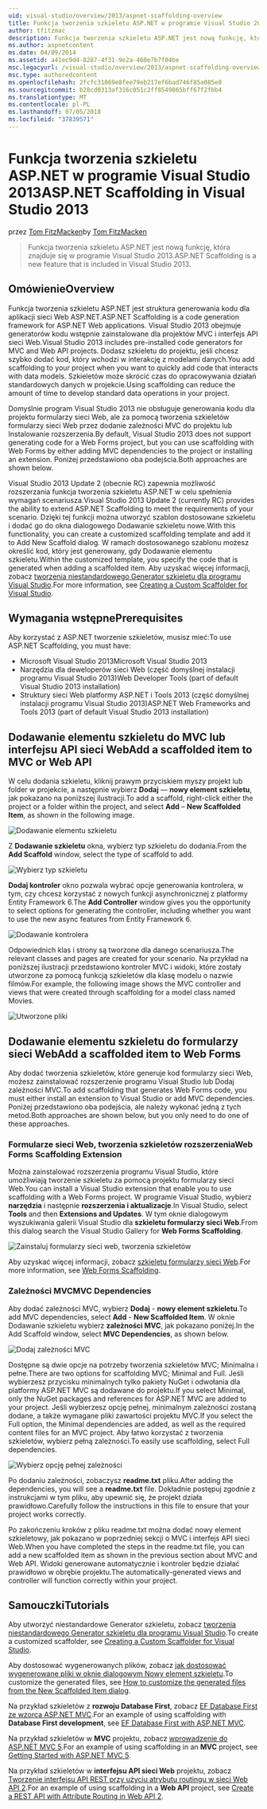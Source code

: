 ```yaml
---
uid: visual-studio/overview/2013/aspnet-scaffolding-overview
title: Funkcja tworzenia szkieletu ASP.NET w programie Visual Studio 2013 | Dokumentacja firmy Microsoft
author: tfitzmac
description: Funkcja tworzenia szkieletu ASP.NET jest nową funkcję, która znajduje się w programie Visual Studio 2013.
ms.author: aspnetcontent
ms.date: 04/09/2014
ms.assetid: a41ec9d4-8287-4f31-9e2a-460e7b7f04be
msc.legacyurl: /visual-studio/overview/2013/aspnet-scaffolding-overview
msc.type: authoredcontent
ms.openlocfilehash: 2fcfc31069e8fee79eb217ef6bad746f85a085e0
ms.sourcegitcommit: b28cd0313af316c051c2ff8549865bff67f2fbb4
ms.translationtype: MT
ms.contentlocale: pl-PL
ms.lasthandoff: 07/05/2018
ms.locfileid: "37839571"
---
```

<a name="aspnet-scaffolding-in-visual-studio-2013"></a><span data-ttu-id="108fd-103">Funkcja tworzenia szkieletu ASP.NET w programie Visual Studio 2013</span><span class="sxs-lookup"><span data-stu-id="108fd-103">ASP.NET Scaffolding in Visual Studio 2013</span></span>
====================
<span data-ttu-id="108fd-104">przez [Tom FitzMacken](https://github.com/tfitzmac)</span><span class="sxs-lookup"><span data-stu-id="108fd-104">by [Tom FitzMacken](https://github.com/tfitzmac)</span></span>

> <span data-ttu-id="108fd-105">Funkcja tworzenia szkieletu ASP.NET jest nową funkcję, która znajduje się w programie Visual Studio 2013.</span><span class="sxs-lookup"><span data-stu-id="108fd-105">ASP.NET Scaffolding is a new feature that is included in Visual Studio 2013.</span></span>


## <a name="overview"></a><span data-ttu-id="108fd-106">Omówienie</span><span class="sxs-lookup"><span data-stu-id="108fd-106">Overview</span></span>

<span data-ttu-id="108fd-107">Funkcja tworzenia szkieletu ASP.NET jest struktura generowania kodu dla aplikacji sieci Web ASP.NET.</span><span class="sxs-lookup"><span data-stu-id="108fd-107">ASP.NET Scaffolding is a code generation framework for ASP.NET Web applications.</span></span> <span data-ttu-id="108fd-108">Visual Studio 2013 obejmuje generatorów kodu wstępnie zainstalowane dla projektów MVC i interfejs API sieci Web.</span><span class="sxs-lookup"><span data-stu-id="108fd-108">Visual Studio 2013 includes pre-installed code generators for MVC and Web API projects.</span></span> <span data-ttu-id="108fd-109">Dodasz szkieletu do projektu, jeśli chcesz szybko dodać kod, który wchodzi w interakcję z modelami danych.</span><span class="sxs-lookup"><span data-stu-id="108fd-109">You add scaffolding to your project when you want to quickly add code that interacts with data models.</span></span> <span data-ttu-id="108fd-110">Szkieletów może skrócić czas do opracowywania działań standardowych danych w projekcie.</span><span class="sxs-lookup"><span data-stu-id="108fd-110">Using scaffolding can reduce the amount of time to develop standard data operations in your project.</span></span>

<span data-ttu-id="108fd-111">Domyślnie program Visual Studio 2013 nie obsługuje generowania kodu dla projektu formularzy sieci Web, ale za pomocą tworzenia szkieletów formularzy sieci Web przez dodanie zależności MVC do projektu lub Instalowanie rozszerzenia.</span><span class="sxs-lookup"><span data-stu-id="108fd-111">By default, Visual Studio 2013 does not support generating code for a Web Forms project, but you can use scaffolding with Web Forms by either adding MVC dependencies to the project or installing an extension.</span></span> <span data-ttu-id="108fd-112">Poniżej przedstawiono oba podejścia.</span><span class="sxs-lookup"><span data-stu-id="108fd-112">Both approaches are shown below.</span></span>

<span data-ttu-id="108fd-113">Visual Studio 2013 Update 2 (obecnie RC) zapewnia możliwość rozszerzania funkcja tworzenia szkieletu ASP.NET w celu spełnienia wymagań scenariusza.</span><span class="sxs-lookup"><span data-stu-id="108fd-113">Visual Studio 2013 Update 2 (currently RC) provides the ability to extend ASP.NET Scaffolding to meet the requirements of your scenario.</span></span> <span data-ttu-id="108fd-114">Dzięki tej funkcji można utworzyć szablon dostosowane szkieletu i dodać go do okna dialogowego Dodawanie szkieletu nowe.</span><span class="sxs-lookup"><span data-stu-id="108fd-114">With this functionality, you can create a customized scaffolding template and add it to Add New Scaffold dialog.</span></span> <span data-ttu-id="108fd-115">W ramach dostosowanego szablonu możesz określić kod, który jest generowany, gdy Dodawanie elementu szkieletu.</span><span class="sxs-lookup"><span data-stu-id="108fd-115">Within the customized template, you specify the code that is generated when adding a scaffolded item.</span></span> <span data-ttu-id="108fd-116">Aby uzyskać więcej informacji, zobacz [tworzenia niestandardowego Generator szkieletu dla programu Visual Studio](https://go.microsoft.com/fwlink/p/?LinkId=395029).</span><span class="sxs-lookup"><span data-stu-id="108fd-116">For more information, see [Creating a Custom Scaffolder for Visual Studio](https://go.microsoft.com/fwlink/p/?LinkId=395029).</span></span>

## <a name="prerequisites"></a><span data-ttu-id="108fd-117">Wymagania wstępne</span><span class="sxs-lookup"><span data-stu-id="108fd-117">Prerequisites</span></span>

<span data-ttu-id="108fd-118">Aby korzystać z ASP.NET tworzenie szkieletów, musisz mieć:</span><span class="sxs-lookup"><span data-stu-id="108fd-118">To use ASP.NET Scaffolding, you must have:</span></span>

- <span data-ttu-id="108fd-119">Microsoft Visual Studio 2013</span><span class="sxs-lookup"><span data-stu-id="108fd-119">Microsoft Visual Studio 2013</span></span>
- <span data-ttu-id="108fd-120">Narzędzia dla deweloperów sieci Web (część domyślnej instalacji programu Visual Studio 2013)</span><span class="sxs-lookup"><span data-stu-id="108fd-120">Web Developer Tools (part of default Visual Studio 2013 installation)</span></span>
- <span data-ttu-id="108fd-121">Struktury sieci Web platformy ASP.NET i Tools 2013 (część domyślnej instalacji programu Visual Studio 2013)</span><span class="sxs-lookup"><span data-stu-id="108fd-121">ASP.NET Web Frameworks and Tools 2013 (part of default Visual Studio 2013 installation)</span></span>

## <a name="add-a-scaffolded-item-to-mvc-or-web-api"></a><span data-ttu-id="108fd-122">Dodawanie elementu szkieletu do MVC lub interfejsu API sieci Web</span><span class="sxs-lookup"><span data-stu-id="108fd-122">Add a scaffolded item to MVC or Web API</span></span>

<span data-ttu-id="108fd-123">W celu dodania szkieletu, kliknij prawym przyciskiem myszy projekt lub folder w projekcie, a następnie wybierz **Dodaj** — **nowy element szkieletu**, jak pokazano na poniższej ilustracji.</span><span class="sxs-lookup"><span data-stu-id="108fd-123">To add a scaffold, right-click either the project or a folder within the project, and select **Add** – **New Scaffolded Item**, as shown in the following image.</span></span>

![Dodawanie elementu szkieletu](aspnet-scaffolding-overview/_static/image1.png)

<span data-ttu-id="108fd-125">Z **Dodawanie szkieletu** okna, wybierz typ szkieletu do dodania.</span><span class="sxs-lookup"><span data-stu-id="108fd-125">From the **Add Scaffold** window, select the type of scaffold to add.</span></span>

![Wybierz typ szkieletu](aspnet-scaffolding-overview/_static/image2.png)

<span data-ttu-id="108fd-127">**Dodaj kontroler** okno pozwala wybrać opcje generowania kontrolera, w tym, czy chcesz korzystać z nowych funkcji asynchronicznej z platformy Entity Framework 6.</span><span class="sxs-lookup"><span data-stu-id="108fd-127">The **Add Controller** window gives you the opportunity to select options for generating the controller, including whether you want to use the new async features from Entity Framework 6.</span></span>

![Dodawanie kontrolera](aspnet-scaffolding-overview/_static/image3.png)

<span data-ttu-id="108fd-129">Odpowiednich klas i strony są tworzone dla danego scenariusza.</span><span class="sxs-lookup"><span data-stu-id="108fd-129">The relevant classes and pages are created for your scenario.</span></span> <span data-ttu-id="108fd-130">Na przykład na poniższej ilustracji przedstawiono kontroler MVC i widoki, które zostały utworzone za pomocą funkcją szkieletów dla klasę modelu o nazwie filmów.</span><span class="sxs-lookup"><span data-stu-id="108fd-130">For example, the following image shows the MVC controller and views that were created through scaffolding for a model class named Movies.</span></span>

![Utworzone pliki](aspnet-scaffolding-overview/_static/image4.png)

## <a name="add-a-scaffolded-item-to-web-forms"></a><span data-ttu-id="108fd-132">Dodawanie elementu szkieletu do formularzy sieci Web</span><span class="sxs-lookup"><span data-stu-id="108fd-132">Add a scaffolded item to Web Forms</span></span>

<span data-ttu-id="108fd-133">Aby dodać tworzenia szkieletów, które generuje kod formularzy sieci Web, możesz zainstalować rozszerzenie programu Visual Studio lub Dodaj zależności MVC.</span><span class="sxs-lookup"><span data-stu-id="108fd-133">To add scaffolding that generates Web Forms code, you must either install an extension to Visual Studio or add MVC dependencies.</span></span> <span data-ttu-id="108fd-134">Poniżej przedstawiono oba podejścia, ale należy wykonać jedną z tych metod.</span><span class="sxs-lookup"><span data-stu-id="108fd-134">Both approaches are shown below, but you only need to do one of these approaches.</span></span>

### <a name="web-forms-scaffolding-extension"></a><span data-ttu-id="108fd-135">Formularze sieci Web, tworzenia szkieletów rozszerzenia</span><span class="sxs-lookup"><span data-stu-id="108fd-135">Web Forms Scaffolding Extension</span></span>

<span data-ttu-id="108fd-136">Można zainstalować rozszerzenia programu Visual Studio, które umożliwiają tworzenie szkieletu za pomocą projektu formularzy sieci Web.</span><span class="sxs-lookup"><span data-stu-id="108fd-136">You can install a Visual Studio extension that enable you to use scaffolding with a Web Forms project.</span></span> <span data-ttu-id="108fd-137">W programie Visual Studio, wybierz **narzędzia** i następnie **rozszerzenia i aktualizacje**.</span><span class="sxs-lookup"><span data-stu-id="108fd-137">In Visual Studio, select **Tools** and then **Extensions and Updates**.</span></span> <span data-ttu-id="108fd-138">W tym oknie dialogowym wyszukiwania galerii Visual Studio dla **szkieletu formularzy sieci Web**.</span><span class="sxs-lookup"><span data-stu-id="108fd-138">From this dialog search the Visual Studio Gallery for **Web Forms Scaffolding**.</span></span>

![Zainstaluj formularzy sieci web, tworzenia szkieletów](aspnet-scaffolding-overview/_static/image5.png)

<span data-ttu-id="108fd-140">Aby uzyskać więcej informacji, zobacz [szkieletu formularzy sieci Web](https://go.microsoft.com/fwlink/p/?LinkId=396478).</span><span class="sxs-lookup"><span data-stu-id="108fd-140">For more information, see [Web Forms Scaffolding](https://go.microsoft.com/fwlink/p/?LinkId=396478).</span></span>

### <a name="mvc-dependencies"></a><span data-ttu-id="108fd-141">Zależności MVC</span><span class="sxs-lookup"><span data-stu-id="108fd-141">MVC Dependencies</span></span>

<span data-ttu-id="108fd-142">Aby dodać zależności MVC, wybierz **Dodaj** - **nowy element szkieletu**.</span><span class="sxs-lookup"><span data-stu-id="108fd-142">To add MVC dependencies, select **Add** - **New Scaffolded Item**.</span></span> <span data-ttu-id="108fd-143">W oknie Dodawanie szkieletu wybierz **zależności MVC**, jak pokazano poniżej.</span><span class="sxs-lookup"><span data-stu-id="108fd-143">In the Add Scaffold window, select **MVC Dependencies**, as shown below.</span></span>

![Dodaj zależności MVC](aspnet-scaffolding-overview/_static/image6.png)

<span data-ttu-id="108fd-145">Dostępne są dwie opcje na potrzeby tworzenia szkieletów MVC; Minimalna i pełne.</span><span class="sxs-lookup"><span data-stu-id="108fd-145">There are two options for scaffolding MVC; Minimal and Full.</span></span> <span data-ttu-id="108fd-146">Jeśli wybierzesz przycisku minimalnych tylko pakiety NuGet i odwołania dla platformy ASP.NET MVC są dodawane do projektu.</span><span class="sxs-lookup"><span data-stu-id="108fd-146">If you select Minimal, only the NuGet packages and references for ASP.NET MVC are added to your project.</span></span> <span data-ttu-id="108fd-147">Jeśli wybierzesz opcję pełnej, minimalnym zależności zostaną dodane, a także wymagane pliki zawartości projektu MVC.</span><span class="sxs-lookup"><span data-stu-id="108fd-147">If you select the Full option, the Minimal dependencies are added, as well as the required content files for an MVC project.</span></span> <span data-ttu-id="108fd-148">Aby łatwo korzystać z tworzenia szkieletów, wybierz pełną zależności.</span><span class="sxs-lookup"><span data-stu-id="108fd-148">To easily use scaffolding, select Full dependencies.</span></span>

![Wybierz opcję pełnej zależności](aspnet-scaffolding-overview/_static/image7.png)

<span data-ttu-id="108fd-150">Po dodaniu zależności, zobaczysz **readme.txt** pliku.</span><span class="sxs-lookup"><span data-stu-id="108fd-150">After adding the dependencies, you will see a **readme.txt** file.</span></span> <span data-ttu-id="108fd-151">Dokładnie postępuj zgodnie z instrukcjami w tym pliku, aby upewnić się, że projekt działa prawidłowo.</span><span class="sxs-lookup"><span data-stu-id="108fd-151">Carefully follow the instructions in this file to ensure that your project works correctly.</span></span>

<span data-ttu-id="108fd-152">Po zakończeniu kroków z pliku readme.txt można dodać nowy element szkieletowy, jak pokazano w poprzedniej sekcji o MVC i interfejs API sieci Web.</span><span class="sxs-lookup"><span data-stu-id="108fd-152">When you have completed the steps in the readme.txt file, you can add a new scaffolded item as shown in the previous section about MVC and Web API.</span></span> <span data-ttu-id="108fd-153">Widoki generowane automatycznie i kontroler będzie działać prawidłowo w obrębie projektu.</span><span class="sxs-lookup"><span data-stu-id="108fd-153">The automatically-generated views and controller will function correctly within your project.</span></span>

## <a name="tutorials"></a><span data-ttu-id="108fd-154">Samouczki</span><span class="sxs-lookup"><span data-stu-id="108fd-154">Tutorials</span></span>

<span data-ttu-id="108fd-155">Aby utworzyć niestandardowe Generator szkieletu, zobacz [tworzenia niestandardowego Generator szkieletu dla programu Visual Studio](https://go.microsoft.com/fwlink/p/?LinkId=395029).</span><span class="sxs-lookup"><span data-stu-id="108fd-155">To create a customized scaffolder, see [Creating a Custom Scaffolder for Visual Studio](https://go.microsoft.com/fwlink/p/?LinkId=395029).</span></span>

<span data-ttu-id="108fd-156">Aby dostosować wygenerowanych plików, zobacz [jak dostosować wygenerowane pliki w oknie dialogowym Nowy element szkieletu](https://blogs.msdn.com/b/webdev/archive/2013/12/26/how-to-customize-the-generated-files-from-the-new-scaffolded-item-dialog.aspx).</span><span class="sxs-lookup"><span data-stu-id="108fd-156">To customize the generated files, see [How to customize the generated files from the New Scaffolded Item dialog](https://blogs.msdn.com/b/webdev/archive/2013/12/26/how-to-customize-the-generated-files-from-the-new-scaffolded-item-dialog.aspx).</span></span>

<span data-ttu-id="108fd-157">Na przykład szkieletów z **rozwoju Database First**, zobacz [EF Database First ze wzorca ASP.NET MVC](../../../mvc/overview/getting-started/database-first-development/setting-up-database.md).</span><span class="sxs-lookup"><span data-stu-id="108fd-157">For an example of using scaffolding with **Database First development**, see [EF Database First with ASP.NET MVC](../../../mvc/overview/getting-started/database-first-development/setting-up-database.md).</span></span>

<span data-ttu-id="108fd-158">Na przykład szkieletów w **MVC** projektu, zobacz [wprowadzenie do ASP.NET MVC 5](../../../mvc/overview/getting-started/introduction/getting-started.md).</span><span class="sxs-lookup"><span data-stu-id="108fd-158">For an example of using scaffolding in an **MVC** project, see [Getting Started with ASP.NET MVC 5](../../../mvc/overview/getting-started/introduction/getting-started.md).</span></span>

<span data-ttu-id="108fd-159">Na przykład szkieletów w **interfejsu API sieci Web** projektu, zobacz [Tworzenie interfejsu API REST przy użyciu atrybutu routingu w sieci Web API 2](../../../web-api/overview/web-api-routing-and-actions/create-a-rest-api-with-attribute-routing.md).</span><span class="sxs-lookup"><span data-stu-id="108fd-159">For an example of using scaffolding in a **Web API** project, see [Create a REST API with Attribute Routing in Web API 2](../../../web-api/overview/web-api-routing-and-actions/create-a-rest-api-with-attribute-routing.md).</span></span>
